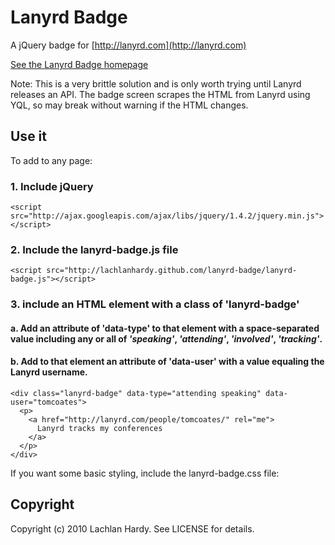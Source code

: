 # Lanyrd Badge
A jQuery badge for [http://lanyrd.com](http://lanyrd.com)

[See the Lanyrd Badge homepage](http://lachlanhardy.github.com/lanyrd-badge/)

Note: This is a very brittle solution and is only worth trying until Lanyrd releases an API. The badge screen scrapes the HTML from Lanyrd using YQL, so may break without warning if the HTML changes.

## Use it
To add to any page:

### 1. Include jQuery
    <script src="http://ajax.googleapis.com/ajax/libs/jquery/1.4.2/jquery.min.js"></script>

### 2. Include the lanyrd-badge.js file
    <script src="http://lachlanhardy.github.com/lanyrd-badge/lanyrd-badge.js"></script>

### 3. include an HTML element with a class of 'lanyrd-badge'

#### a. Add an attribute of 'data-type' to that element with a space-separated value including any or all of _'speaking'_, _'attending'_, _'involved'_, _'tracking'_.
  
#### b. Add to that element an attribute of 'data-user' with a value equaling the Lanyrd username.
    <div class="lanyrd-badge" data-type="attending speaking" data-user="tomcoates">
      <p>
        <a href="http://lanyrd.com/people/tomcoates/" rel="me">
          Lanyrd tracks my conferences
        </a>
      </p>
    </div>

If you want some basic styling, include the lanyrd-badge.css file:
    <link rel="stylesheet" href="http://lachlanhardy.github.com/lanyrd-badge/lanyrd-badge.css" media="screen, projection" type="text/css">

## Copyright
Copyright (c) 2010 Lachlan Hardy. See LICENSE for details.
